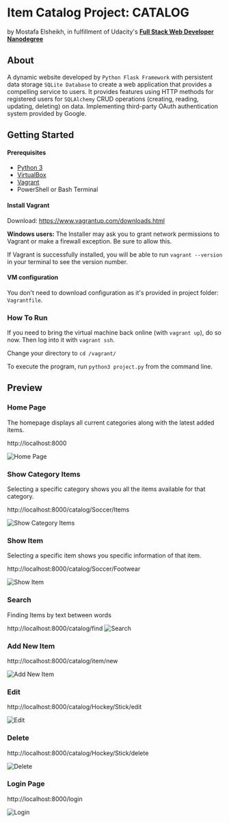 # Item Catalog Project: CATALOG
by Mostafa Elsheikh, in fulfillment of Udacity's <i class="icon-cog"></i> **[Full Stack Web Developer Nanodegree](https://www.udacity.com/course/nd004)**

## About

A dynamic website developed by `Python Flask Framework` with persistent data storage `SQLite Database` to create a web application that provides a compelling service to users.
It provides features using HTTP methods for registered users for `SQLAlchemy` CRUD operations (creating, reading, updating, deleting) on data. 
Implementing third-party OAuth authentication system provided by Google. 

## Getting Started

#### Prerequisites
* [Python 3](https://www.python.org/ftp/python/3.6.3/python-3.6.3.exe)
* [VirtualBox](virtualbox.org)
* [Vagrant](https://www.vagrantup.com/downloads.html)
* PowerShell or Bash Terminal

#### Install Vagrant
Download: https://www.vagrantup.com/downloads.html

**Windows users:** The Installer may ask you to grant network permissions to Vagrant or make a firewall exception. Be sure to allow this.

If Vagrant is successfully installed, you will be able to run `vagrant --version`
in your terminal to see the version number.

#### VM configuration

You don't need to download configuration as it's provided in project folder: `Vagrantfile`.

### How To Run

If you need to bring the virtual machine back online (with `vagrant up`), do so now. Then log into it with `vagrant ssh`.

Change your directory to `cd /vagrant/`

To execute the program, run `python3 project.py` from the command line.

## Preview

### Home Page

The homepage displays all current categories along with the latest added items.

http://localhost:8000

![Home Page](https://github.com/Sasa94s/FullStack-ND/blob/master/Project%204/Preview/Screen01.png)

### Show Category Items

Selecting a specific category shows you all the items available for that category.

http://localhost:8000/catalog/Soccer/Items

![Show Category Items](https://github.com/Sasa94s/FullStack-ND/blob/master/Project%204/Preview/Screen02.png)


### Show Item

Selecting a specific item shows you specific information of that item.

http://localhost:8000/catalog/Soccer/Footwear

![Show Item](https://github.com/Sasa94s/FullStack-ND/blob/master/Project%204/Preview/Screen03.png)


### Search

Finding Items by text between words

http://localhost:8000/catalog/find
![Search](https://github.com/Sasa94s/FullStack-ND/blob/master/Project%204/Preview/Screen05.png)



### Add New Item

http://localhost:8000/catalog/item/new

![Add New Item](https://github.com/Sasa94s/FullStack-ND/blob/master/Project%204/Preview/Screen06.png)


### Edit

http://localhost:8000/catalog/Hockey/Stick/edit

![Edit](https://github.com/Sasa94s/FullStack-ND/blob/master/Project%204/Preview/Screen06.png)


### Delete

http://localhost:8000/catalog/Hockey/Stick/delete

![Delete](https://github.com/Sasa94s/FullStack-ND/blob/master/Project%204/Preview/Screen07.png)


### Login Page

http://localhost:8000/login

![Login](https://github.com/Sasa94s/FullStack-ND/blob/master/Project%204/Preview/Screen04.png)

